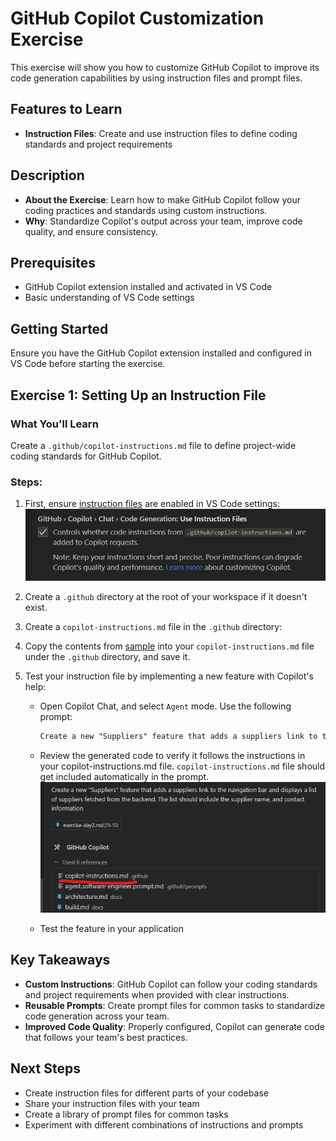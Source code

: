 # **GitHub Copilot Customization Exercise**

This exercise will show you how to customize GitHub Copilot to improve its code generation capabilities by using instruction files and prompt files.

## **Features to Learn**

- **Instruction Files**: Create and use instruction files to define coding standards and project requirements


## **Description**

- **About the Exercise**: Learn how to make GitHub Copilot follow your coding practices and standards using custom instructions.
- **Why**: Standardize Copilot's output across your team, improve code quality, and ensure consistency.

## **Prerequisites**

- GitHub Copilot extension installed and activated in VS Code
- Basic understanding of VS Code settings

## **Getting Started**

Ensure you have the GitHub Copilot extension installed and configured in VS Code before starting the exercise.

## **Exercise 1: Setting Up an Instruction File**

### **What You'll Learn**
Create a `.github/copilot-instructions.md` file to define project-wide coding standards for GitHub Copilot.

### **Steps**:

1. First, ensure [instruction files](vscode://settings/github.copilot.chat.codeGeneration.useInstructionFiles) are enabled in VS Code settings:
    ![VS Code Settings for Instruction Files](../docs/images/instruction-files-setting.png)
   
2. Create a `.github` directory at the root of your workspace if it doesn't exist.


3. Create a `copilot-instructions.md` file in the `.github` directory:

4. Copy the contents from [sample](../docs/sample-copilot-instructions.md) into your `copilot-instructions.md` file under the `.github` directory, and save it.

5. Test your instruction file by implementing a new feature with Copilot's help:
   - Open Copilot Chat, and select `Agent` mode. Use the following prompt:
     ```txt
     Create a new "Suppliers" feature that adds a suppliers link to the navigation bar and displays a list of suppliers fetched from the backend. The list should include the supplier name, and contact information
     ```
   - Review the generated code to verify it follows the instructions in your copilot-instructions.md file. `copilot-instructions.md` file should get included automatically in the prompt.
    ![alt text](../docs//images/copilot-instructions-in-prompt.png)

   - Test the feature in your application



## **Key Takeaways**

- **Custom Instructions**: GitHub Copilot can follow your coding standards and project requirements when provided with clear instructions.
- **Reusable Prompts**: Create prompt files for common tasks to standardize code generation across your team.
- **Improved Code Quality**: Properly configured, Copilot can generate code that follows your team's best practices.

## **Next Steps**

- Create instruction files for different parts of your codebase
- Share your instruction files with your team
- Create a library of prompt files for common tasks
- Experiment with different combinations of instructions and prompts
